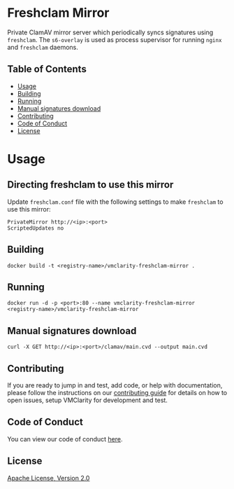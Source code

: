 # Freshclam Mirror

Private ClamAV mirror server which periodically syncs signatures using `freshclam`.
The `s6-overlay` is used as process supervisor for running `nginx` and `freshclam` daemons.

## Table of Contents<!-- omit in toc -->

- [Usage](#usage)
- [Building](#building)
- [Running](#running)
- [Manual signatures download](#manual-signatures-download)
- [Contributing](#contributing)
- [Code of Conduct](#code-of-conduct)
- [License](#license)

# Usage

## Directing freshclam to use this mirror

Update `freshclam.conf` file with the following settings to make `freshclam` to use this mirror:

```
PrivateMirror http://<ip>:<port>
ScriptedUpdates no
```

## Building
```
docker build -t <registry-name>/vmclarity-freshclam-mirror .
```

## Running
```
docker run -d -p <port>:80 --name vmclarity-freshclam-mirror <registry-name>/vmclarity-freshclam-mirror
```

## Manual signatures download 
```
curl -X GET http://<ip>:<port>/clamav/main.cvd --output main.cvd
```

## Contributing

If you are ready to jump in and test, add code, or help with documentation,
please follow the instructions on our [contributing guide](/CONTRIBUTING.md)
for details on how to open issues, setup VMClarity for development and test.

## Code of Conduct

You can view our code of conduct [here](/CODE_OF_CONDUCT.md).

## License

[Apache License, Version 2.0](/LICENSE)
